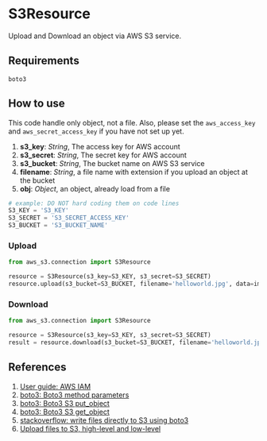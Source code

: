 # S3Resource
Upload and Download an object via AWS S3 service.

## Requirements
```
boto3
```

## How to use
This code handle only object, not a file. Also, please set the `aws_access_key` and `aws_secret_access_key` if you have not set up yet. 
1. __s3_key__: _String_, The access key for AWS account
2. __s3_secret__: _String_, The secret key for AWS account
3. __s3_bucket__: _String_, The bucket name on AWS S3 service
4. __filename__: _String_, a file name with extension if you upload an object at the bucket
5. __obj__: _Object_, an object, already load from a file

```python
# example: DO NOT hard coding them on code lines
S3_KEY = 'S3_KEY'
S3_SECRET = 'S3_SECRET_ACCESS_KEY'
S3_BUCKET = 'S3_BUCKET_NAME'
```

### Upload
```python
from aws_s3.connection import S3Resource

resource = S3Resource(s3_key=S3_KEY, s3_secret=S3_SECRET)
resource.upload(s3_bucket=S3_BUCKET, filename='helloworld.jpg', data=image_object)
```

### Download
```python
from aws_s3.connection import S3Resource

resource = S3Resource(s3_key=S3_KEY, s3_secret=S3_SECRET)
result = resource.download(s3_bucket=S3_BUCKET, filename='helloworld.jpg')
```

## References
1. [User guide: AWS IAM](https://docs.aws.amazon.com/IAM/latest/UserGuide/id_credentials_access-keys.html)
2. [boto3: Boto3 method parameters](https://boto3.amazonaws.com/v1/documentation/api/latest/guide/configuration.html#method-parameters)
3. [boto3: Boto3 S3 put_object](https://boto3.amazonaws.com/v1/documentation/api/latest/reference/services/s3.html#S3.Client.put_object)
4. [boto3: Boto3 S3 get_object](https://boto3.amazonaws.com/v1/documentation/api/latest/reference/services/s3.html#S3.Client.get_object)
5. [stackoverflow: write files directly to S3 using boto3](https://stackoverflow.com/questions/48491839/any-way-to-write-files-directly-to-s3-using-boto3)
6. [Upload files to S3, high-level and low-level](https://zindilis.com/docs/aws/s3/upload-file-with-boto3.html)
